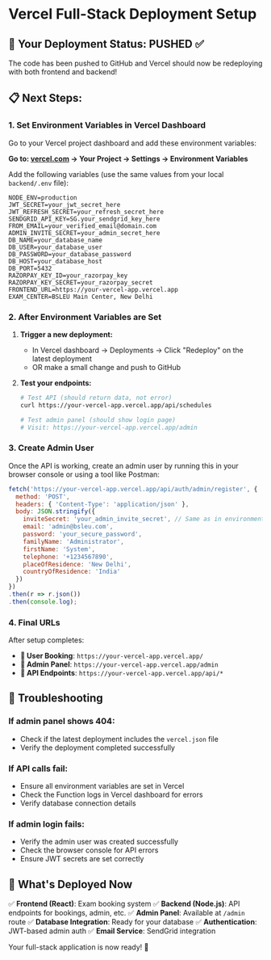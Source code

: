 # Vercel Full-Stack Deployment Setup

## 🚀 Your Deployment Status: PUSHED ✅

The code has been pushed to GitHub and Vercel should now be redeploying with both frontend and backend!

## 📋 Next Steps:

### 1. **Set Environment Variables in Vercel Dashboard**

Go to your Vercel project dashboard and add these environment variables:

**Go to: [vercel.com](https://vercel.com) → Your Project → Settings → Environment Variables**

Add the following variables (use the same values from your local `backend/.env` file):

```
NODE_ENV=production
JWT_SECRET=your_jwt_secret_here
JWT_REFRESH_SECRET=your_refresh_secret_here
SENDGRID_API_KEY=SG.your_sendgrid_key_here
FROM_EMAIL=your_verified_email@domain.com
ADMIN_INVITE_SECRET=your_admin_secret_here
DB_NAME=your_database_name
DB_USER=your_database_user
DB_PASSWORD=your_database_password
DB_HOST=your_database_host
DB_PORT=5432
RAZORPAY_KEY_ID=your_razorpay_key
RAZORPAY_KEY_SECRET=your_razorpay_secret
FRONTEND_URL=https://your-vercel-app.vercel.app
EXAM_CENTER=BSLEU Main Center, New Delhi
```

### 2. **After Environment Variables are Set**

1. **Trigger a new deployment:**
   - In Vercel dashboard → Deployments → Click "Redeploy" on the latest deployment
   - OR make a small change and push to GitHub

2. **Test your endpoints:**
   ```bash
   # Test API (should return data, not error)
   curl https://your-vercel-app.vercel.app/api/schedules
   
   # Test admin panel (should show login page)
   # Visit: https://your-vercel-app.vercel.app/admin
   ```

### 3. **Create Admin User**

Once the API is working, create an admin user by running this in your browser console or using a tool like Postman:

```javascript
fetch('https://your-vercel-app.vercel.app/api/auth/admin/register', {
  method: 'POST',
  headers: { 'Content-Type': 'application/json' },
  body: JSON.stringify({
    inviteSecret: 'your_admin_invite_secret', // Same as in environment variables
    email: 'admin@bsleu.com',
    password: 'your_secure_password',
    familyName: 'Administrator',
    firstName: 'System',
    telephone: '+1234567890',
    placeOfResidence: 'New Delhi',
    countryOfResidence: 'India'
  })
})
.then(r => r.json())
.then(console.log);
```

### 4. **Final URLs**

After setup completes:
- **📱 User Booking**: `https://your-vercel-app.vercel.app/`
- **👤 Admin Panel**: `https://your-vercel-app.vercel.app/admin`
- **🔌 API Endpoints**: `https://your-vercel-app.vercel.app/api/*`

## 🔧 Troubleshooting

### If admin panel shows 404:
- Check if the latest deployment includes the `vercel.json` file
- Verify the deployment completed successfully

### If API calls fail:
- Ensure all environment variables are set in Vercel
- Check the Function logs in Vercel dashboard for errors
- Verify database connection details

### If admin login fails:
- Verify the admin user was created successfully
- Check the browser console for API errors
- Ensure JWT secrets are set correctly

## 🎯 What's Deployed Now

✅ **Frontend (React)**: Exam booking system
✅ **Backend (Node.js)**: API endpoints for bookings, admin, etc.
✅ **Admin Panel**: Available at `/admin` route
✅ **Database Integration**: Ready for your database
✅ **Authentication**: JWT-based admin auth
✅ **Email Service**: SendGrid integration

Your full-stack application is now ready! 🚀
